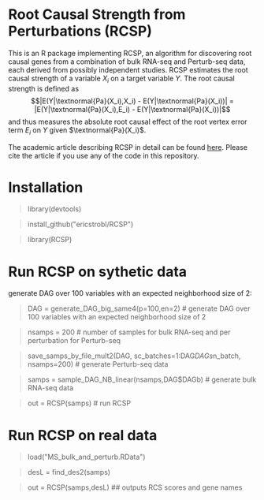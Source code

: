 # Root Causal Strength from Perturbations (RCSP)

This is an R package implementing RCSP, an algorithm for discovering root causal genes from a combination of bulk RNA-seq and Perturb-seq data, each derived from possibly independent studies. RCSP estimates the root causal strength of a variable $X_i$ on a target variable $Y$. The root causal strength is defined as $$|E(Y|\textnormal{Pa}(X_i),X_i) - E(Y|\textnormal{Pa}(X_i))| = |E(Y|\textnormal{Pa}(X_i),E_i) - E(Y|\textnormal{Pa}(X_i))|$$ and thus measures the absolute root causal effect of the root vertex error term $E_i$ on $Y$ given $\textnormal{Pa}(X_i)$.

The academic article describing RCSP in detail can be found [here](). Please cite the article if you use any of the code in this repository.

# Installation

> library(devtools)

> install_github("ericstrobl/RCSP")

> library(RCSP)

# Run RCSP on sythetic data
generate DAG over 100 variables with an expected neighborhood size of 2:
> DAG = generate_DAG_big_same4(p=100,en=2) # generate DAG over 100 variables with an expected neighborhood size of 2

> nsamps = 200 # number of samples for bulk RNA-seq and per perturbation for Perturb-seq

> save_samps_by_file_mult2(DAG, sc_batches=1:DAG$DAGs$n_batch, nsamps=200) # generate Perturb-seq data

> samps = sample_DAG_NB_linear(nsamps,DAG$DAGb) # generate bulk RNA-seq data

> out = RCSP(samps)  # run RCSP

# Run RCSP on real data

> load("MS_bulk_and_perturb.RData")

> desL = find_des2(samps)

> out = RCSP(samps,desL)  ## outputs RCS scores and gene names
